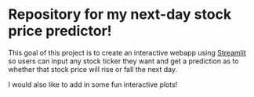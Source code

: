 # Repository for my next-day stock price predictor!

This goal of this project is to create an interactive webapp using [Streamlit](https://streamlit.io/) so users can input any stock ticker they want and get a prediction as to whether that stock price will rise or fall the next day.

I would also like to add in some fun interactive plots!